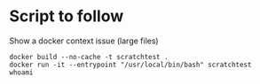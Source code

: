 # Script to follow
Show a docker context issue (large files)

```
docker build --no-cache -t scratchtest .
docker run -it --entrypoint "/usr/local/bin/bash" scratchtest
whoami
```


